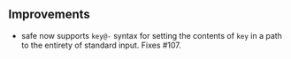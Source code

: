 ## Improvements

- safe now supports `key@-` syntax for setting the contents of
  `key` in a path to the entirety of standard input.  Fixes #107.
